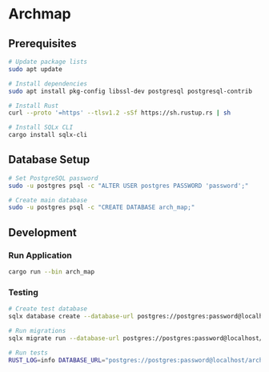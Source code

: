 # Archmap

## Prerequisites

```bash
# Update package lists
sudo apt update

# Install dependencies
sudo apt install pkg-config libssl-dev postgresql postgresql-contrib

# Install Rust
curl --proto '=https' --tlsv1.2 -sSf https://sh.rustup.rs | sh

# Install SQLx CLI
cargo install sqlx-cli
```

## Database Setup

```bash
# Set PostgreSQL password
sudo -u postgres psql -c "ALTER USER postgres PASSWORD 'password';"

# Create main database
sudo -u postgres psql -c "CREATE DATABASE arch_map;"
```

## Development

### Run Application

```bash
cargo run --bin arch_map
```

### Testing

```bash
# Create test database
sqlx database create --database-url postgres://postgres:password@localhost/arch_map_test

# Run migrations
sqlx migrate run --database-url postgres://postgres:password@localhost/arch_map_test

# Run tests
RUST_LOG=info DATABASE_URL="postgres://postgres:password@localhost/arch_map_test" cargo test
```